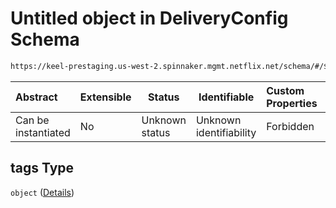 # Untitled object in DeliveryConfig Schema

```txt
https://keel-prestaging.us-west-2.spinnaker.mgmt.netflix.net/schema/#/$defs/ClusterSpec/properties/tags
```




| Abstract            | Extensible | Status         | Identifiable            | Custom Properties | Additional Properties | Access Restrictions | Defined In                                                    |
| :------------------ | ---------- | -------------- | ----------------------- | :---------------- | --------------------- | ------------------- | ------------------------------------------------------------- |
| Can be instantiated | No         | Unknown status | Unknown identifiability | Forbidden         | Allowed               | none                | [keel.schema.json\*](keel.schema.json "open original schema") |

## tags Type

`object` ([Details](keel-defs-clusterspec-properties-tags.md))
